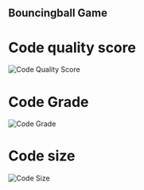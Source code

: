  ## Bouncingball Game
 
 # Code quality score
 ![Code Quality Score](https://api.codiga.io/project/29857/score/svg)
 
# Code Grade 
![Code Grade](https://api.codiga.io/project/29857/status/svg)

# Code size
![Code Size](https://img.shields.io/github/languages/code-size/Rohitpatil2000/M1_Game_bouncingball)



